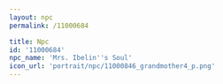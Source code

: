 ```yaml
---
layout: npc
permalink: /11000684

title: Npc
id: '11000684'
npc_name: 'Mrs. Ibelin''s Soul'
icon_url: 'portrait/npc/11000846_grandmother4_p.png'
---
```

